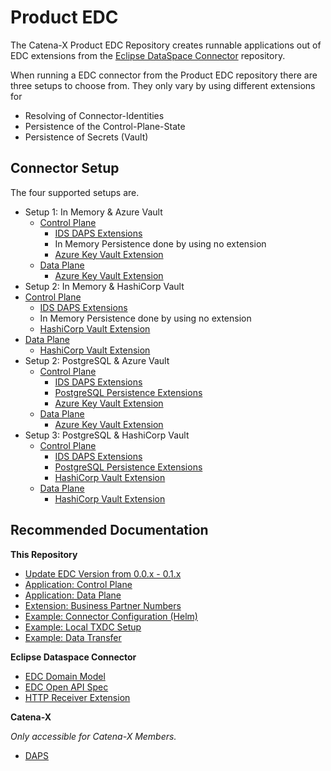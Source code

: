 # Product EDC

The Catena-X Product EDC Repository creates runnable applications out of EDC extensions from the [Eclipse DataSpace Connector](https://github.com/eclipse-edc/Connector) repository.

When running a EDC connector from the Product EDC repository there are three setups to choose from. They only vary by using different extensions for 
- Resolving of Connector-Identities
- Persistence of the Control-Plane-State
- Persistence of Secrets (Vault)

## Connector Setup

The four supported setups are.

- Setup 1: In Memory & Azure Vault
  - [Control Plane](../edc-controlplane/edc-controlplane-memory/README.md)
    - [IDS DAPS Extensions](https://github.com/eclipse-edc/Connector/tree/main/extensions/common/iam/oauth2/daps)
    - In Memory Persistence done by using no extension
    - [Azure Key Vault Extension](https://github.com/eclipse-edc/Connector/tree/main/extensions/common/vault/azure-vault)
  - [Data Plane](../edc-dataplane/edc-dataplane-azure-vault/README.md)
    - [Azure Key Vault Extension](https://github.com/eclipse-edc/Connector/tree/main/extensions/common/vault/azure-vault)
- Setup 2: In Memory & HashiCorp Vault
- [Control Plane](../edc-controlplane/edc-controlplane-memory/README.md)
  - [IDS DAPS Extensions](https://github.com/eclipse-edc/Connector/tree/main/extensions/common/iam/oauth2/daps)
  - In Memory Persistence done by using no extension
  - [HashiCorp Vault Extension](../edc-extensions/hashicorp-vault/README.md)
- [Data Plane](../edc-dataplane/edc-dataplane-azure-vault/README.md)
  - [HashiCorp Vault Extension](../edc-extensions/hashicorp-vault/README.md)
- Setup 2: PostgreSQL & Azure Vault
  - [Control Plane](../edc-controlplane/edc-controlplane-postgresql/README.md)
    - [IDS DAPS Extensions](https://github.com/eclipse-edc/Connector/tree/main/extensions/common/iam/oauth2/daps)
    - [PostgreSQL Persistence Extensions](https://github.com/eclipse-edc/Connector/tree/main/extensions/control-plane/store/sql)
    - [Azure Key Vault Extension](https://github.com/eclipse-edc/Connector/tree/main/extensions/common/vault/azure-vault)
  - [Data Plane](../edc-dataplane/edc-dataplane-azure-vault/README.md)
    - [Azure Key Vault Extension](https://github.com/eclipse-edc/Connector/tree/main/extensions/common/vault/azure-vault)
- Setup 3: PostgreSQL & HashiCorp Vault
  - [Control Plane](../edc-controlplane/edc-controlplane-postgresql-hashicorp-vault/README.md)
    - [IDS DAPS Extensions](https://github.com/eclipse-edc/Connector/tree/main/extensions/common/iam/oauth2/daps)
    - [PostgreSQL Persistence Extensions](https://github.com/eclipse-edc/Connector/tree/main/extensions/control-plane/store/sql)
    - [HashiCorp Vault Extension](../edc-extensions/hashicorp-vault/README.md)
  - [Data Plane](../edc-dataplane/edc-dataplane-hashicorp-vault/README.md)
    - [HashiCorp Vault Extension](../edc-extensions/hashicorp-vault/README.md)

## Recommended Documentation

**This Repository**

- [Update EDC Version from 0.0.x - 0.1.x](migration/Version_0.0.x_0.1.x.md)
- [Application: Control Plane](../edc-controlplane)
- [Application: Data Plane](../edc-dataplane)
- [Extension: Business Partner Numbers](../edc-extensions/business-partner-validation/README.md)
- [Example: Connector Configuration (Helm)](../edc-tests/src/main/resources/deployment/helm/all-in-one/README.md)
- [Example: Local TXDC Setup](samples/Local%20TXDC%20Setup.md)
- [Example: Data Transfer](samples/Transfer%20Data.md)

**Eclipse Dataspace Connector**

- [EDC Domain Model](https://github.com/eclipse-edc/Connector/blob/main/docs/developer/architecture/domain-model.md)
- [EDC Open API Spec](https://github.com/eclipse-edc/Connector/blob/main/resources/openapi/openapi.yaml)
- [HTTP Receiver Extension](https://github.com/eclipse-edc/Connector/tree/main/extensions/control-plane/http-receiver)

**Catena-X**

_Only accessible for Catena-X Members._

- [DAPS](https://confluence.catena-x.net/display/ARTI/Connector+Configuration)
